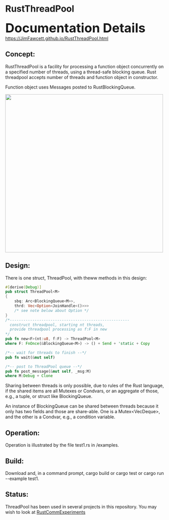 # RustThreadPool

<span style="font-size:2.5rem; font-weight:bold">Documentation Details</span>  
https://JimFawcett.github.io/RustThreadPool.html

## Concept:
RustThreadPool is a facility for processing a function object concurrently on a specified number of threads, using a thread-safe blocking queue. Rust threadpool accepts number of threads and function object in constructor.  

Function object uses Messages posted to RustBlockingQueue.

<img src="https://JimFawcett.github.io/Pictures/ThreadPoolDiagram.jpg" width="500" />                                   

## Design:
There is one struct, ThreadPool<M>, with theww methods in this design:

```rust
#[derive(Debug)]
pub struct ThreadPool<M> 
{
    sbq: Arc<BlockingQueue<M>>,
    thrd: Vec<Option<JoinHandle<()>>>
    /* see note below about Option */
}
/*-----------------------------------------------------
  construct threadpool, starting nt threads,
  provide threadpool processing as f:F in new 
*/
pub fn new<F>(nt:u8, f:F) -> ThreadPool<M> 
where F: FnOnce(&BlockingQueue<M>) -> () + Send + 'static + Copy

/*-- wait for threads to finish --*/
pub fn wait(&mut self)

/*-- post to ThreadPool queue --*/
pub fn post_message(&mut self, _msg:M) 
where M:Debug + Clone 
```
Sharing between threads is only possible, due to rules of the Rust language, if the shared items are all Mutexes or Condvars, or an aggregate of those, e.g., a tuple, or struct like BlockingQueue.

An instance of BlockingQueue<T> can be shared between threads because it only has two fields and those are share-able. One is a Mutex<VecDeque<T>>, and the other is a Condvar, e.g., a condition variable. 


## Operation:
Operation is illustrated by the file test1.rs in /examples.

## Build:
Download and, in a command prompt, cargo build or cargo test or cargo run --example test1.

## Status:
ThreadPool has been used in several projects in this repository.  You may wish to look at <a href="https://JimFawcett.github.io/RustCommExperiments.html">RustCommExperiments</a>

